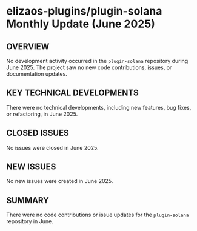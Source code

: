 # elizaos-plugins/plugin-solana Monthly Update (June 2025)

## OVERVIEW
No development activity occurred in the `plugin-solana` repository during June 2025. The project saw no new code contributions, issues, or documentation updates.

## KEY TECHNICAL DEVELOPMENTS
There were no technical developments, including new features, bug fixes, or refactoring, in June 2025.

## CLOSED ISSUES
No issues were closed in June 2025.

## NEW ISSUES
No new issues were created in June 2025.

## SUMMARY
There were no code contributions or issue updates for the `plugin-solana` repository in June.